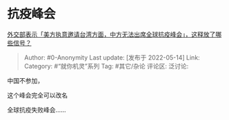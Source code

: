 # 抗疫峰会
[外交部表示「美方执意邀请台湾方面，中方无法出席全球抗疫峰会」，这释放了哪些信号？](https://www.zhihu.com/question/532656056/answer/2485415209)

> Author: #0-Anonymity
> Last update: [发布于 2022-05-14]
> Link:
> Category: #“就你机灵”系列
> Tag: #其它/杂论
> 评论区:
> 泛讨论:

中国不参加，

这个峰会完全可以改名

全球抗疫失败峰会……
